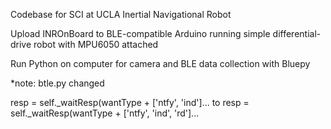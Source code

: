 Codebase for SCI at UCLA Inertial Navigational Robot

Upload INROnBoard to BLE-compatible Arduino running simple differential-drive robot with MPU6050 attached

Run Python on computer for camera and BLE data collection with Bluepy

*note: btle.py changed

resp = self._waitResp(wantType + ['ntfy', 'ind']...
to
resp = self._waitResp(wantType + ['ntfy', 'ind', 'rd']...